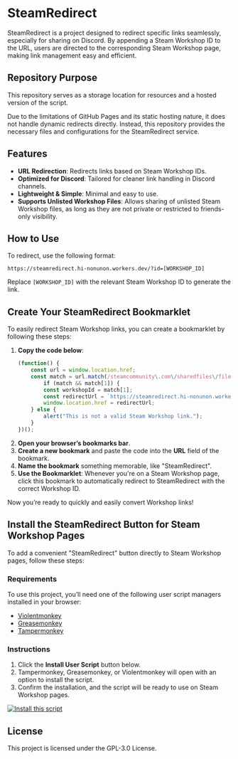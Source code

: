 
# SteamRedirect

SteamRedirect is a project designed to redirect specific links seamlessly, especially for sharing on Discord. By appending a Steam Workshop ID to the URL, users are directed to the corresponding Steam Workshop page, making link management easy and efficient.

## Repository Purpose

This repository serves as a storage location for resources and a hosted version of the script.

Due to the limitations of GitHub Pages and its static hosting nature, it does not handle dynamic redirects directly. Instead, this repository provides the necessary files and configurations for the SteamRedirect service.

## Features

- **URL Redirection**: Redirects links based on Steam Workshop IDs.
- **Optimized for Discord**: Tailored for cleaner link handling in Discord channels.
- **Lightweight & Simple**: Minimal and easy to use.
- **Supports Unlisted Workshop Files**: Allows sharing of unlisted Steam Workshop files, as long as they are not private or restricted to friends-only visibility.

## How to Use

To redirect, use the following format:

```
https://steamredirect.hi-nonunon.workers.dev/?id=[WORKSHOP_ID]
```

Replace `[WORKSHOP_ID]` with the relevant Steam Workshop ID to generate the link.

## Create Your SteamRedirect Bookmarklet

To easily redirect Steam Workshop links, you can create a bookmarklet by following these steps:

1. **Copy the code below**:
    ```javascript
	(function() {
	    const url = window.location.href;
	    const match = url.match(/steamcommunity\.com\/sharedfiles\/filedetails\/\?id=(\d+)/);
		    if (match && match[1]) {
	        const workshopId = match[1];
	        const redirectUrl = `https://steamredirect.hi-nonunon.workers.dev/?id=${workshopId}`;
	        window.location.href = redirectUrl;
	    } else {
	        alert("This is not a valid Steam Workshop link.");
	    }
	})();
    ```
2. **Open your browser’s bookmarks bar**.
3. **Create a new bookmark** and paste the code into the **URL** field of the bookmark.
4. **Name the bookmark** something memorable, like "SteamRedirect".
5. **Use the Bookmarklet**: Whenever you're on a Steam Workshop page, click this bookmark to automatically redirect to SteamRedirect with the correct Workshop ID.

Now you’re ready to quickly and easily convert Workshop links!

## Install the SteamRedirect Button for Steam Workshop Pages

To add a convenient "SteamRedirect" button directly to Steam Workshop pages, follow these steps:

### Requirements

To use this project, you’ll need one of the following user script managers installed in your browser:

- [Violentmonkey](https://violentmonkey.github.io/get-it/)
- [Greasemonkey](https://addons.mozilla.org/en-US/firefox/addon/greasemonkey/)
- [Tampermonkey](https://www.tampermonkey.net/)

### Instructions
1. Click the **Install User Script** button below.
2. Tampermonkey, Greasemonkey, or Violentmonkey will open with an option to install the script.
3. Confirm the installation, and the script will be ready to use on Steam Workshop pages.

[![Install this script](https://img.shields.io/badge/Install%20User%20Script-green?style=for-the-badge)](https://raw.githubusercontent.com/Nonunon/SteamRedirect/refs/heads/main/SteamRedirect.user.js)

## License

This project is licensed under the GPL-3.0 License.
